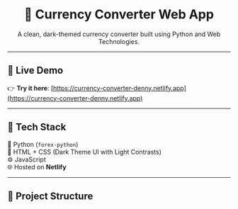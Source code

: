 <h1 align="center">💱 Currency Converter Web App</h1>

<p align="center">
A clean, dark-themed currency converter built using Python and Web Technologies.
</p>

---

## 🚀 Live Demo

👉 **Try it here**: [https://currency-converter-denny.netlify.app](https://currency-converter-denny.netlify.app)

---

## 🧰 Tech Stack

🧠 Python (`forex-python`)  
🎨 HTML + CSS (Dark Theme UI with Light Contrasts)  
⚙️ JavaScript  
🌐 Hosted on **Netlify**

---

## 📁 Project Structure

